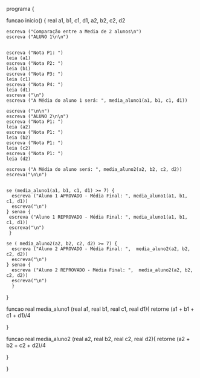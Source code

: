 programa {

  funcao inicio() {
    real a1, b1, c1, d1, a2, b2, c2, d2

    escreva ("Comparação entre a Media de 2 alunos\n")
    escreva ("ALUNO 1\n\n")


    escreva ("Nota P1: ")
    leia (a1)
    escreva ("Nota P2: ")
    leia (b1)
    escreva ("Nota P3: ")
    leia (c1)
    escreva ("Nota P4: ")
    leia (d1)
    escreva ("\n")
    escreva ("A Média do aluno 1 será: ", media_aluno1(a1, b1, c1, d1))

    escreva ("\n\n")
    escreva ("ALUNO 2\n\n")
    escreva ("Nota P1: ")
    leia (a2)
    escreva ("Nota P1: ")
    leia (b2)
    escreva ("Nota P1: ")
    leia (c2)
    escreva ("Nota P1: ")
    leia (d2)

    escreva ("A Média do aluno será: ", media_aluno2(a2, b2, c2, d2))
    escreva("\n\n")


    se (media_aluno1(a1, b1, c1, d1) >= 7) {
      escreva ("Aluno 1 APROVADO - Média Final: ", media_aluno1(a1, b1, c1, d1))
      escreva("\n")
    } senao {
     escreva ("Aluno 1 REPROVADO - Média Final: ", media_aluno1(a1, b1, c1, d1))
     escreva("\n")
     }

    se ( media_aluno2(a2, b2, c2, d2) >= 7) {
      escreva ("Aluno 2 APROVADO - Média Final: ",  media_aluno2(a2, b2, c2, d2))
      escreva("\n")
    } senao {
      escreva ("Aluno 2 REPROVADO - Média Final: ",  media_aluno2(a2, b2, c2, d2))
      escreva("\n")
      }


  }


  funcao real media_aluno1 (real a1, real b1, real c1, real d1){
    retorne (a1 + b1 + c1 + d1)/4

  }
  
  funcao real media_aluno2 (real a2, real b2, real c2, real d2){
    retorne (a2 + b2 + c2 + d2)/4

  }

}
